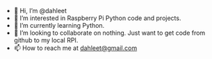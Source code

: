 - 👋 Hi, I’m @dahleet
- 👀 I’m interested in Raspberry Pi Python code and projects.
- 🌱 I’m currently learning Python.
- 💞️ I’m looking to collaborate on nothing.  Just want to get code from github to my local RPI.
- 📫 How to reach me at dahleet@gmail.com

<!---
dahleet/dahleet is a ✨ special ✨ repository because its `README.md` (this file) appears on your GitHub profile.
You can click the Preview link to take a look at your changes.
--->
